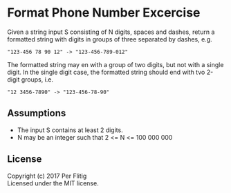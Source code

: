 # Format Phone Number Excercise

Given a string input S consisting of N digits, spaces and dashes, return a formatted string with digits in groups of three separated by dashes, e.g.

```
"123-456 78 90 12" -> "123-456-789-012"
```

The formatted string may en with a group of two digits, but not with a single digit. In the single digit case, the formatted string should end with tvo 2-digit groups, i.e.

```
"12 3456-7890" -> "123-456-78-90"
```

## Assumptions

- The input S contains at least 2 digits.
- N may be an integer such that 2 <= N <= 100 000 000 

## License
Copyright (c) 2017 Per Flitig  
Licensed under the MIT license.
